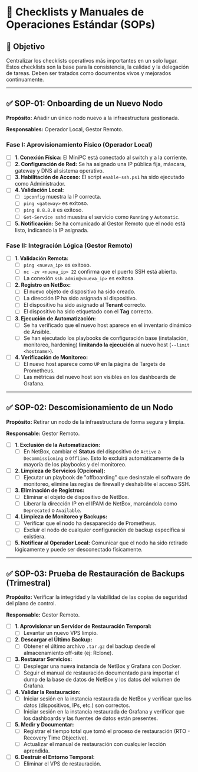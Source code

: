 # 🧾 Checklists y Manuales de Operaciones Estándar (SOPs)

## 🎯 Objetivo
Centralizar los checklists operativos más importantes en un solo lugar. Estos checklists son la base para la consistencia, la calidad y la delegación de tareas. Deben ser tratados como documentos vivos y mejorados continuamente.

---

## ✅ SOP-01: Onboarding de un Nuevo Nodo

**Propósito:** Añadir un único nodo nuevo a la infraestructura gestionada.

**Responsables:** Operador Local, Gestor Remoto.

### Fase I: Aprovisionamiento Físico (Operador Local)

- [ ] **1. Conexión Física:** El MiniPC está conectado al switch y a la corriente.
- [ ] **2. Configuración de Red:** Se ha asignado una IP pública fija, máscara, gateway y DNS al sistema operativo.
- [ ] **3. Habilitación de Acceso:** El script `enable-ssh.ps1` ha sido ejecutado como Administrador.
- [ ] **4. Validación Local:**
    - [ ] `ipconfig` muestra la IP correcta.
    - [ ] `ping <gateway>` es exitoso.
    - [ ] `ping 8.8.8.8` es exitoso.
    - [ ] `Get-Service sshd` muestra el servicio como `Running` y `Automatic`.
- [ ] **5. Notificación:** Se ha comunicado al Gestor Remoto que el nodo está listo, indicando la IP asignada.

### Fase II: Integración Lógica (Gestor Remoto)

- [ ] **1. Validación Remota:**
    - [ ] `ping <nueva_ip>` es exitoso.
    - [ ] `nc -zv <nueva_ip> 22` confirma que el puerto SSH está abierto.
    - [ ] La conexión `ssh admin@<nueva_ip>` es exitosa.
- [ ] **2. Registro en NetBox:**
    - [ ] El nuevo objeto de dispositivo ha sido creado.
    - [ ] La dirección IP ha sido asignada al dispositivo.
    - [ ] El dispositivo ha sido asignado al **Tenant** correcto.
    - [ ] El dispositivo ha sido etiquetado con el **Tag** correcto.
- [ ] **3. Ejecución de Automatización:**
    - [ ] Se ha verificado que el nuevo host aparece en el inventario dinámico de Ansible.
    - [ ] Se han ejecutado los playbooks de configuración base (instalación, monitoreo, hardening) **limitando la ejecución** al nuevo host (`--limit <hostname>`).
- [ ] **4. Verificación de Monitoreo:**
    - [ ] El nuevo host aparece como `UP` en la página de Targets de Prometheus.
    - [ ] Las métricas del nuevo host son visibles en los dashboards de Grafana.

--- 

## ✅ SOP-02: Descomisionamiento de un Nodo

**Propósito:** Retirar un nodo de la infraestructura de forma segura y limpia.

**Responsable:** Gestor Remoto.

- [ ] **1. Exclusión de la Automatización:**
    - [ ] En NetBox, cambiar el **Status** del dispositivo de `Active` a `Decommissioning` o `Offline`. Esto lo excluirá automáticamente de la mayoría de los playbooks y del monitoreo.
- [ ] **2. Limpieza de Servicios (Opcional):**
    - [ ] Ejecutar un playbook de "offboarding" que desinstale el software de monitoreo, elimine las reglas de firewall y deshabilite el acceso SSH.
- [ ] **3. Eliminación de Registros:**
    - [ ] Eliminar el objeto de dispositivo de NetBox.
    - [ ] Liberar la dirección IP en el IPAM de NetBox, marcándola como `Deprecated` o `Available`.
- [ ] **4. Limpieza de Monitoreo y Backups:**
    - [ ] Verificar que el nodo ha desaparecido de Prometheus.
    - [ ] Excluir el nodo de cualquier configuración de backup específica si existiera.
- [ ] **5. Notificar al Operador Local:** Comunicar que el nodo ha sido retirado lógicamente y puede ser desconectado físicamente.

--- 

## ✅ SOP-03: Prueba de Restauración de Backups (Trimestral)

**Propósito:** Verificar la integridad y la viabilidad de las copias de seguridad del plano de control.

**Responsable:** Gestor Remoto.

- [ ] **1. Aprovisionar un Servidor de Restauración Temporal:**
    - [ ] Levantar un nuevo VPS limpio.
- [ ] **2. Descargar el Último Backup:**
    - [ ] Obtener el último archivo `.tar.gz` del backup desde el almacenamiento off-site (ej: Rclone).
- [ ] **3. Restaurar Servicios:**
    - [ ] Desplegar una nueva instancia de NetBox y Grafana con Docker.
    - [ ] Seguir el manual de restauración documentado para importar el dump de la base de datos de NetBox y los datos del volumen de Grafana.
- [ ] **4. Validar la Restauración:**
    - [ ] Iniciar sesión en la instancia restaurada de NetBox y verificar que los datos (dispositivos, IPs, etc.) son correctos.
    - [ ] Iniciar sesión en la instancia restaurada de Grafana y verificar que los dashboards y las fuentes de datos están presentes.
- [ ] **5. Medir y Documentar:**
    - [ ] Registrar el tiempo total que tomó el proceso de restauración (RTO - Recovery Time Objective).
    - [ ] Actualizar el manual de restauración con cualquier lección aprendida.
- [ ] **6. Destruir el Entorno Temporal:**
    - [ ] Eliminar el VPS de restauración.
